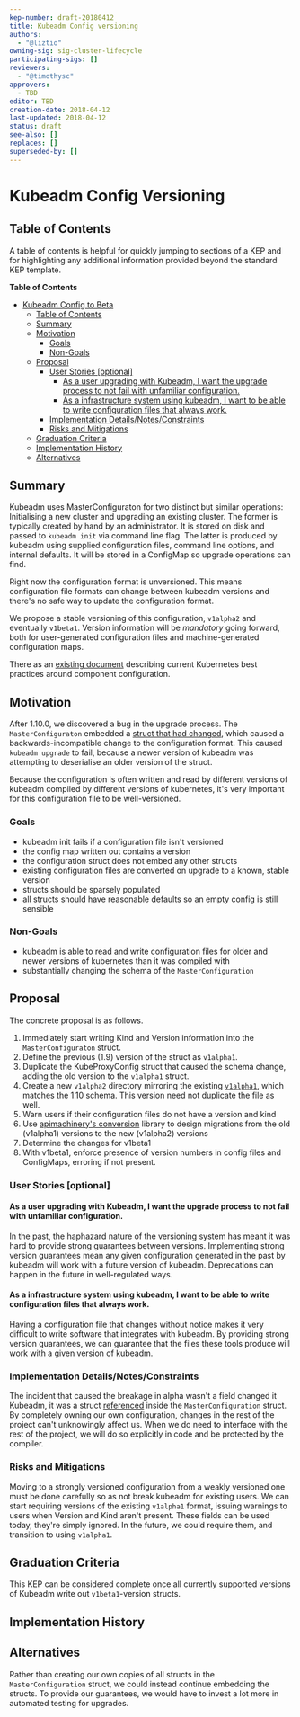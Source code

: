 ```yaml
---
kep-number: draft-20180412
title: Kubeadm Config versioning
authors:
  - "@liztio"
owning-sig: sig-cluster-lifecycle
participating-sigs: []
reviewers:
  - "@timothysc"
approvers:
  - TBD
editor: TBD
creation-date: 2018-04-12
last-updated: 2018-04-12
status: draft
see-also: []
replaces: []
superseded-by: []
---
```


# Kubeadm Config Versioning

## Table of Contents

<!-- toc -->

A table of contents is helpful for quickly jumping to sections of a KEP and for highlighting any additional information provided beyond the standard KEP template.

<!-- markdown-toc start - Don't edit this section. Run M-x markdown-toc-refresh-toc -->
**Table of Contents**

- [Kubeadm Config to Beta](#kubeadm-config-to-beta)
    - [Table of Contents](#table-of-contents)
    - [Summary](#summary)
    - [Motivation](#motivation)
        - [Goals](#goals)
        - [Non-Goals](#non-goals)
    - [Proposal](#proposal)
        - [User Stories [optional]](#user-stories-optional)
            - [As a user upgrading with Kubeadm, I want the upgrade process to not fail with unfamiliar configuration.](#as-a-user-upgrading-with-kubeadm-i-want-the-upgrade-process-to-not-fail-with-unfamiliar-configuration)
            - [As a infrastructure system using kubeadm, I want to be able to write configuration files that always work.](#as-a-infrastructure-system-using-kubeadm-i-want-to-be-able-to-write-configuration-files-that-always-work)
        - [Implementation Details/Notes/Constraints](#implementation-detailsnotesconstraints)
        - [Risks and Mitigations](#risks-and-mitigations)
    - [Graduation Criteria](#graduation-criteria)
    - [Implementation History](#implementation-history)
    - [Alternatives](#alternatives)

<!-- markdown-toc end -->

<!-- /toc -->

## Summary

Kubeadm uses MasterConfiguraton for two distinct but similar operations: Initialising a new cluster and upgrading an existing cluster. 
The former is typically created by hand by an administrator. 
It is stored on disk and passed to `kubeadm init` via command line flag.
The latter is produced by kubeadm using supplied configuration files, command line options, and internal defaults.
It will be stored in a ConfigMap so upgrade operations can find. 

Right now the configuration format is unversioned.
This means configuration file formats can change between kubeadm versions and there's no safe way to update the configuration format.

We propose a stable versioning of this configuration, `v1alpha2` and eventually `v1beta1`. 
Version information will be _mandatory_ going forward, both for user-generated configuration files and machine-generated configuration maps.

There as an [existing document][config] describing current Kubernetes best practices around component configuration.

[config]: https://docs.google.com/document/d/1FdaEJUEh091qf5B98HM6_8MS764iXrxxigNIdwHYW9c/edit#heading=h.nlhhig66a0v6

## Motivation

After 1.10.0, we discovered a bug in the upgrade process. 
The `MasterConfiguraton` embedded a [struct that had changed][proxyconfig], which caused a backwards-incompatible change to the configuration format. 
This caused `kubeadm upgrade` to fail, because a newer version of kubeadm was attempting to deserialise an older version of the struct.

Because the configuration is often written and read by different versions of kubeadm compiled by different versions of kubernetes, 
it's very important for this configuration file to be well-versioned. 

[proxyconfig]: https://github.com/kubernetes/kubernetes/commit/57071d85ee2c27332390f0983f42f43d89821961

### Goals

* kubeadm init fails if a configuration file isn't versioned
* the config map written out contains a version
* the configuration struct does not embed any other structs
* existing configuration files are converted on upgrade to a known, stable version
* structs should be sparsely populated
* all structs should have reasonable defaults so an empty config is still sensible

### Non-Goals

* kubeadm is able to read and write configuration files for older and newer versions of kubernetes than it was compiled with
* substantially changing the schema of the `MasterConfiguration`

## Proposal

The concrete proposal is as follows.

1. Immediately start writing Kind and Version information into the `MasterConfiguraton` struct.
2. Define the previous (1.9) version of the struct as `v1alpha1`.
3. Duplicate the KubeProxyConfig struct that caused the schema change, adding the old version to the `v1alpha1` struct.
3. Create a new `v1alpha2` directory mirroring the existing [`v1alpha1`][v1alpha1], which matches the 1.10 schema. 
   This version need not duplicate the file as well.
2. Warn users if their configuration files do not have a version and kind
4. Use [apimachinery's conversion][conversion] library to design migrations from the old (v1alpha1) versions to the new (v1alpha2) versions
5. Determine the changes for v1beta1
6. With v1beta1, enforce presence of version numbers in config files and ConfigMaps, erroring if not present.

[conversion]: https://godoc.org/k8s.io/apimachinery/pkg/conversion
[v1alpha1]: https://github.com/kubernetes/kubernetes/tree/d7d4381961f4eb2a4b581160707feb55731e324e/cmd/kubeadm/app/apis/kubeadm 

### User Stories [optional]

#### As a user upgrading with Kubeadm, I want the upgrade process to not fail with unfamiliar configuration.

In the past, the haphazard nature of the versioning system has meant it was hard to provide strong guarantees between versions.
Implementing strong version guarantees mean any given configuration generated in the past by kubeadm will work with a future version of kubeadm. 
Deprecations can happen in the future in well-regulated ways.

#### As a infrastructure system using kubeadm, I want to be able to write configuration files that always work.

Having a configuration file that changes without notice makes it very difficult to write software that integrates with kubeadm. 
By providing strong version guarantees, we can guarantee that the files these tools produce will work with a given version of kubeadm.

### Implementation Details/Notes/Constraints

The incident that caused the breakage in alpha wasn't a field changed it Kubeadm, it was a struct [referenced][struct] inside the `MasterConfiguration` struct.
By completely owning our own configuration, changes in the rest of the project can't unknowingly affect us.
When we do need to interface with the rest of the project, we will do so explicitly in code and be protected by the compiler.

[struct]: https://github.com/kubernetes/kubernetes/blob/d7d4381961f4eb2a4b581160707feb55731e324e/cmd/kubeadm/app/apis/kubeadm/v1alpha1/types.go#L285

### Risks and Mitigations

Moving to a strongly versioned configuration from a weakly versioned one must be done carefully so as not break kubeadm for existing users. 
We can start requiring versions of the existing `v1alpha1` format, issuing warnings to users when Version and Kind aren't present.
These fields can be used today, they're simply ignored.
In the future, we could require them, and transition to using `v1alpha1`.

## Graduation Criteria

This KEP can be considered complete once all currently supported versions of Kubeadm write out `v1beta1`-version structs.

## Implementation History

## Alternatives

Rather than creating our own copies of all structs in the `MasterConfiguration` struct, we could instead continue embedding the structs.
To provide our guarantees, we would have to invest a lot more in automated testing for upgrades.

